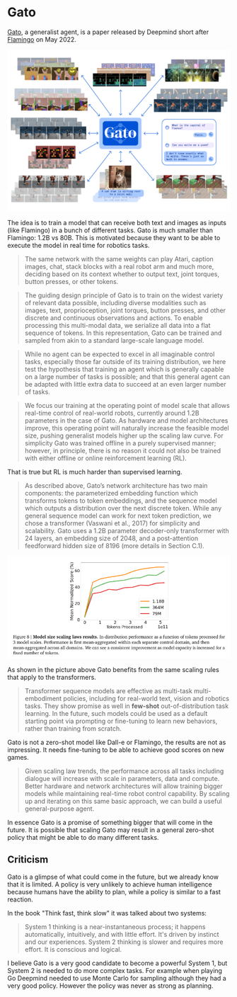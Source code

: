 # Gato

[Gato](https://www.deepmind.com/publications/a-generalist-agent), a generalist agent, is a paper released
by Deepmind short after [Flamingo](./flamingo.md) on May 2022.

![gato summary](res/2022-05-15-10-33-58.png)

The idea is to train a model that can receive both text and images as inputs (like Flamingo) in a bunch of different tasks. Gato is much smaller than Flamingo:
1.2B vs 80B. This is motivated because they want to be able to execute the model in real time for
robotics tasks.

> The same network with the same weights can play Atari, caption images, chat, stack blocks with a real robot arm and much more, deciding based on its context whether to output text, joint torques, button presses, or other tokens.

<!-- -->

> The guiding design principle of Gato is to train on the widest variety of relevant data possible, including diverse modalities such as images, text, proprioception, joint torques, button presses, and other discrete and continuous observations and actions. To enable processing this multi-modal data, we serialize all data into a flat sequence of tokens. In this representation, Gato can be trained and sampled from akin to a standard large-scale language model.



<!-- -->

> While no agent can be expected to excel in all imaginable control tasks, especially those far outside of its training distribution, we here test the hypothesis that training an agent which is generally capable on a large number of tasks is possible; and that this general agent can be adapted with little extra data to succeed at an even larger number of tasks.

<!-- -->

> We focus our training at the operating point of model scale that allows real-time control of
real-world robots, currently around 1.2B parameters in the case of Gato. As hardware and model
architectures improve, this operating point will naturally increase the feasible model size, pushing
generalist models higher up the scaling law curve. For simplicity Gato was trained offline in a purely
supervised manner; however, in principle, there is no reason it could not also be trained with either
offline or online reinforcement learning (RL).

That is true but RL is much harder than supervised learning.

> As described above, Gato’s network architecture has two main components: the parameterized embedding function which transforms tokens to token embeddings, and the sequence model which outputs a distribution over the next discrete token. While any general sequence model can work for next token prediction, we chose a transformer (Vaswani et al., 2017) for simplicity and scalability. Gato uses a 1.2B parameter decoder-only transformer with 24 layers, an embedding size of 2048, and a post-attention feedforward hidden size of 8196 (more details in Section C.1).

![scaling laws](res/2022-05-15-10-39-12.png)

As shown in the picture above Gato benefits from the same scaling rules that apply to the transformers.

> Transformer sequence models are effective as multi-task multi-embodiment policies, including for real-world text, vision and robotics tasks. They show promise as well in **few-shot** out-of-distribution task learning. In the future, such models could be used as a default starting point via prompting or fine-tuning to learn new behaviors, rather than training from scratch.

Gato is not a zero-shot model like Dall-e or Flamingo, the results are not as impressing. It needs
fine-tuning to be able to achieve good scores on new games.

> Given scaling law trends, the performance across all tasks including dialogue will increase with
scale in parameters, data and compute. Better hardware and network architectures will allow training
bigger models while maintaining real-time robot control capability. By scaling up and iterating on
this same basic approach, we can build a useful general-purpose agent.

In essence Gato is a promise of something bigger that will come in the future. It is possible that
scaling Gato may result in a general zero-shot policy that might be able to do many different tasks.

## Criticism

Gato is a glimpse of what could come in the future, but we already know that it is limited. A policy
is very unlikely to achieve human intelligence because humans have the ability to plan, while a policy
is similar to a fast reaction.

In the book "Think fast, think slow" it was talked about two systems:

> System 1 thinking is a near-instantaneous process; it happens automatically, intuitively, and with little effort. It's driven by instinct and our experiences. System 2 thinking is slower and requires more effort. It is conscious and logical.

I believe Gato is a very good candidate to become a powerful System 1, but System 2 is needed to
do more complex tasks. For example when playing Go Deepmind needed to use Monte Carlo for sampling although they had a very good policy. However the policy was never as strong as planning.
